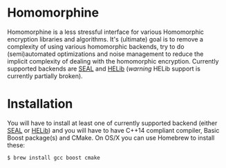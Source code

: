 # Homomorphine

Homomorphine is a less stressful interface for various Homomorphic encryption libraries and algorithms. It's (ultimate) goal is to remove a complexity of using various homomorphic backends, try to do (semi)automated optimizations and noise management to reduce the implicit complexity of dealing with the homomorphic encryption. Currently supported backends are [SEAL](https://github.com/microsoft/SEAL) and [HELib](https://github.com/homenc/HElib) (*warning* HELib support is currently partially broken).

# Installation

You will have to install at least one of currently supported backend (either [SEAL](https://github.com/microsoft/SEAL) or [HELib](https://github.com/homenc/HElib)) and you will have to have C++14 compliant compiler, Basic Boost package(s) and CMake. On OS/X you can use Homebrew to install these:

```shell
$ brew install gcc boost cmake
```